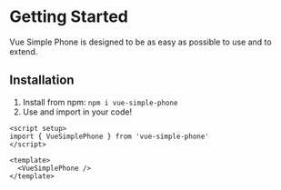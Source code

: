 # Getting Started

Vue Simple Phone is designed to be as easy as possible to use and to extend.

## Installation

1. Install from npm: `npm i vue-simple-phone`
2. Use and import in your code!

```vue
<script setup>
import { VueSimplePhone } from 'vue-simple-phone'
</script>

<template>
  <VueSimplePhone />
</template>
```

<VueSimplePhone />
